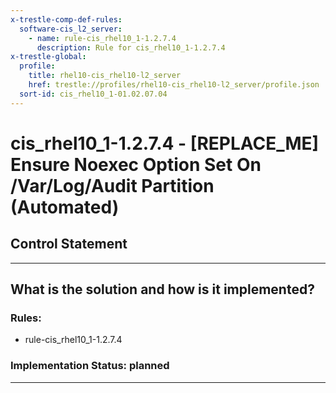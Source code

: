 ```yaml
---
x-trestle-comp-def-rules:
  software-cis_l2_server:
    - name: rule-cis_rhel10_1-1.2.7.4
      description: Rule for cis_rhel10_1-1.2.7.4
x-trestle-global:
  profile:
    title: rhel10-cis_rhel10-l2_server
    href: trestle://profiles/rhel10-cis_rhel10-l2_server/profile.json
  sort-id: cis_rhel10_1-01.02.07.04
---
```


# cis_rhel10_1-1.2.7.4 - \[REPLACE_ME\] Ensure Noexec Option Set On /Var/Log/Audit Partition (Automated)

## Control Statement

______________________________________________________________________

## What is the solution and how is it implemented?

<!-- For implementation status enter one of: implemented, partial, planned, alternative, not-applicable -->

<!-- Note that the list of rules under ### Rules: is read-only and changes will not be captured after assembly to JSON -->

<!-- Add control implementation description here for control: cis_rhel10_1-1.2.7.4 -->

### Rules:

  - rule-cis_rhel10_1-1.2.7.4

### Implementation Status: planned

______________________________________________________________________

